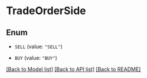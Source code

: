# TradeOrderSide

## Enum


* `SELL` (value: `"SELL"`)

* `BUY` (value: `"BUY"`)


[[Back to Model list]](../README.md#documentation-for-models) [[Back to API list]](../README.md#documentation-for-api-endpoints) [[Back to README]](../README.md)


